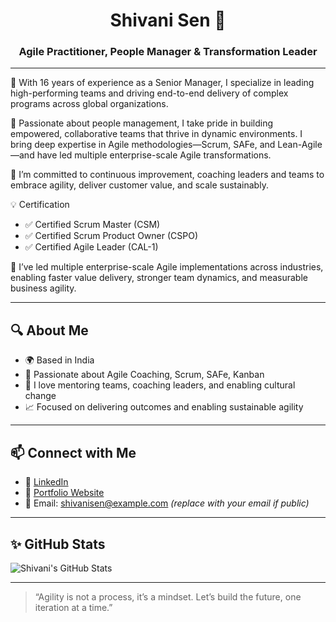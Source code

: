 <h1 align="center"> Shivani Sen 👋</h1>
<h3 align="center">Agile Practitioner, People Manager & Transformation Leader</h3>

---


🎯 With 16 years of experience as a Senior Manager, I specialize in leading high-performing teams and driving end-to-end delivery of complex programs across global organizations.

💼 Passionate about people management, I take pride in building empowered, collaborative teams that thrive in dynamic environments. I bring deep expertise in Agile methodologies—Scrum, SAFe, and Lean-Agile—and have led multiple enterprise-scale Agile transformations.

🌱 I’m committed to continuous improvement, coaching leaders and teams to embrace agility, deliver customer value, and scale sustainably.

💡 Certification
- ✅ Certified Scrum Master (CSM)
- ✅ Certified Scrum Product Owner (CSPO)
- ✅ Certified Agile Leader (CAL-1)

🎯 I’ve led multiple enterprise-scale Agile implementations across industries, enabling faster value delivery, stronger team dynamics, and measurable business agility.

---

## 🔍 About Me

- 🌍 Based in India  
- 📌 Passionate about Agile Coaching, Scrum, SAFe, Kanban  
- 💬 I love mentoring teams, coaching leaders, and enabling cultural change  
- 📈 Focused on delivering outcomes and enabling sustainable agility

---

## 📫 Connect with Me

- 💼 [LinkedIn](https://www.linkedin.com/in/shivanisen12/)
- 💬 [Portfolio Website](https://senshiv.github.io/Shivani-Sen/)
- 📧 Email: shivanisen@example.com *(replace with your email if public)*

---

## ✨ GitHub Stats

![Shivani's GitHub Stats](https://github-readme-stats.vercel.app/api?username=senshiv&show_icons=true&theme=default)

---

> “Agility is not a process, it’s a mindset. Let’s build the future, one iteration at a time.”
